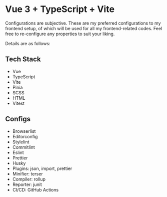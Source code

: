 # Vue 3 + TypeScript + Vite

Configurations are subjective. These are my preferred configurations to my frontend setup, of which will be used for all my frontend-related codes. Feel free to re-configure any properties to suit your liking.

Details are as follows:

## Tech Stack

- Vue
- TypeScript
- Vite
- Pinia
- SCSS
- HTML
- Vitest

## Configs

- Browserlist
- Editorconfig
- Stylelint
- Commitlint
- Eslint
- Prettier
- Husky
- Plugins: json, import, prettier
- Minifier: terser
- Compiler: rollup
- Reporter: junit
- CI/CD: GitHub Actions
